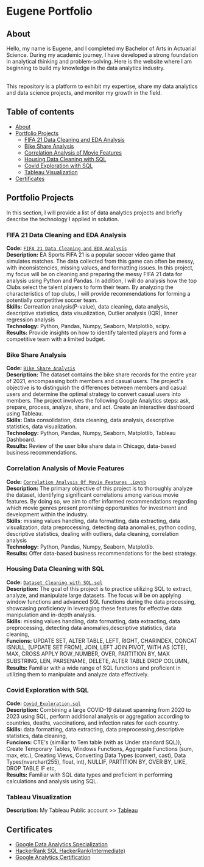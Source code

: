 # Eugene Portfolio 

## About
Hello, my name is Eugene, and I completed my Bachelor of Arts in Actuarial Science. During my academic journey, I have developed a strong foundation in analytical thinking and problem-solving. Here is the website where I am beginning to build my knowledge in the data analytics industry.
 

<br>
This repository is a platform to exhibit my expertise, share my data analytics and data science projects, and monitor my growth in the field. 
<br>
  

## Table of contents
- [About](#about)
- [Portfolio Projects](#portfolio-projects)
 	+ [FIFA 21 Data Cleaning and EDA Analysis](#FIFA-21-Data-Cleaning-and-EDA-Analysis)
	+ [Bike Share Analysis ](#Bike-Share-Analysis)
	+ [Correlation Analysis of Movie Features](#Correlation-Analysis-of-Movie-Features)
	+ [Housing Data Cleaning with SQL](#Housing-Data-Cleaning-with-SQL)
	+ [Covid Exploration with SQL](#Covid-Exploration-with-SQL)
	+ [Tableau Visualization](#Tableau-Visualization)
- [Certificates](#certificates)


## Portfolio Projects
In this section, I will provide a list of data analytics projects and briefly describe the technology I applied in solution.



### FIFA 21 Data Cleaning and EDA Analysis 
**Code:** [`FIFA 21 Data Cleaning and EDA Analysis`](https://github.com/Eugune/PortfolioProjects/blob/master/PortfolioProjects/FIFA%2021%20Date%20Cleaning%20and%20EDA/FIFA%202021%20Dataset%20Cleaning%20Challenge%20and%20EDA.ipynb)      
**Description:** EA Sports FIFA 21 is a popular soccer video game that simulates matches. The data collected from this game can often be messy, with inconsistencies, missing values, and formatting issues. In this project, my focus will be on cleaning and preparing the messy FIFA 21 data for analysis using Python and Pandas. In addition, I will do analysis how the top Clubs select the talent players to form their team. By analyzing the characteristics of top clubs, I will provide recommendations for forming a potentially competitive soccer team.   
**Skills:** Correation analysis(P-value), data cleaning, data analysis, descriptive statistics, data visualization, Outlier analysis (IQR), linner regression analysis      
**Technology:** Python, Pandas, Numpy, Seaborn, Matplotlib, scipy.    
**Results:** Provide insights on how to identify talented players and form a competitive team with a limited budget.      


### Bike Share Analysis 
**Code:** [`Bike Share Analysis`](https://www.kaggle.com/code/eugunel/google-data-analytics-capstone-case-study-1)      
**Description:** The dataset contains the bike share records for the entire year of 2021, encompassing both members and casual users. The project's objective is to distinguish the differences between members and casual users and determine the optimal strategy to convert casual users into members. The project involves the following Google Analytics steps: ask, prepare, process, analyze, share, and act. Create an interactive dashboard using Tableau.  
**Skills:** Data consolidation, data cleaning, data analysis, descriptive statistics, data visualization.      
**Technology:** Python, Pandas, Numpy, Seaborn, Matplotlib, Tableau Dashboard.    
**Results:** Review of the user bike share data in Chicago, data-based business recommendations.      

### Correlation Analysis of Movie Features
**Code:** [`Correlation Analysis Of Movie Features .ipynb`](https://github.com/Eugune/PortfolioProjects/blob/master/PortfolioProjects/Correlation%20Analysis%20of%20Movie%20Features/Correlation%20Analysis%20Of%20Movie%20Features%20.ipynb)      
**Description:** The primary objective of this project is to thoroughly analyze the dataset, identifying significant correlations among various movie features. By doing so, we aim to offer informed recommendations regarding which movie genres present promising opportunities for investment and development within the industry.    
**Skills:** missing values handling, data formatting, data extracting, data visualization, data preprocessing, detecting data anomalies, python coding, descriptive statistics, dealing with outliers, data cleaning, correlation analysis  
**Technology:** Python, Pandas, Numpy, Seaborn, Matplotlib.         
**Results:**  Offer data-based business recommendations for the best strategy.   

### Housing Data Cleaning with SQL
**Code:** [`Dataset Cleaning with SQL.sql`](https://github.com/Eugune/PortfolioProjects/blob/master/PortfolioProjects/Housing%20Data%20Cleaning%20with%20SQL/Dataset%20Cleaning%20with%20SQL.sql)     
**Description:** The goal of this project is to practice utilizing SQL to extract, analyze, and manipulate large datasets. The focus will be on applying window functions and advanced SQL functions during the data processing, showcasing proficiency in leveraging these features for effective data manipulation and in-depth analysis.  
**Skills:** missing values handling, data formatting, data extracting, data preprocessing, detecting data anomalies,descriptive statistics, data cleaning,  
**Funcions:** UPDATE SET, ALTER TABLE, LEFT, RIGHT, CHARINDEX, CONCAT ISNULL, [UPDATE SET FROM], JOIN, LEFT JOIN PIVOT, WITH AS (CTE), MAX, CROSS APPLY ROW_NUMBER, OVER, PARTITION BY, MAX SUBSTRING, LEN, PARSENAME, DELETE,  ALTER TABLE DROP COLUMN。        
**Results:**  Familiar with a wide range of SQL functions and proficient in utilizing them to manipulate and analyze data effectively. 

### Covid Exploration with SQL
**Code:** [`Covid_Exploration.sql`](https://github.com/Eugune/PortfolioProjects/blob/master/PortfolioProjects/Covid%20Exploration%20with%20SQL/Covid_Exploration.sql)    
**Description:** Combining a large COVID-19 dataset spanning from 2020 to 2023 using SQL, perform additional analysis or aggregation according to countries, deaths, vaccinations, and infection rates for each country.   
**Skills:** data formatting, data extracting, data preprocessing,descriptive statistics, data cleaning,   
**Funcions:** CTE's (similiar to Tem table (with as Under standard SQL)), Create Temporary Tables, Windows Functions, Aggregate Functions (sum, max, etc.), Creating Views, Converting Data Types (convert, cast), Data Types(nvarchar(255), float, int), NULLIF, PARTITION BY, OVER BY, LIKE, DROP TABLE IF etc,          
**Results:**  Familiar with SQL data types and proficient in performing calculations and analysis using SQL. 


### Tableau Visualization
**Description:** My Tableau Public account >> [Tableau](https://public.tableau.com/app/profile/eugene5534/vizzes)  
 

## Certificates
- [Google Data Analytics Specialization](https://www.coursera.org/account/accomplishments/specialization/certificate/M9SYSSZEEQLH) 
- [HackerRank SQL HackerRank(Intermediate)](https://www.hackerrank.com/certificates/a68fbe02848a)
- [Google Analytics Certification](https://skillshop.credential.net/ba7d1193-a91c-4632-9908-ac0da8e9cfe3) 
